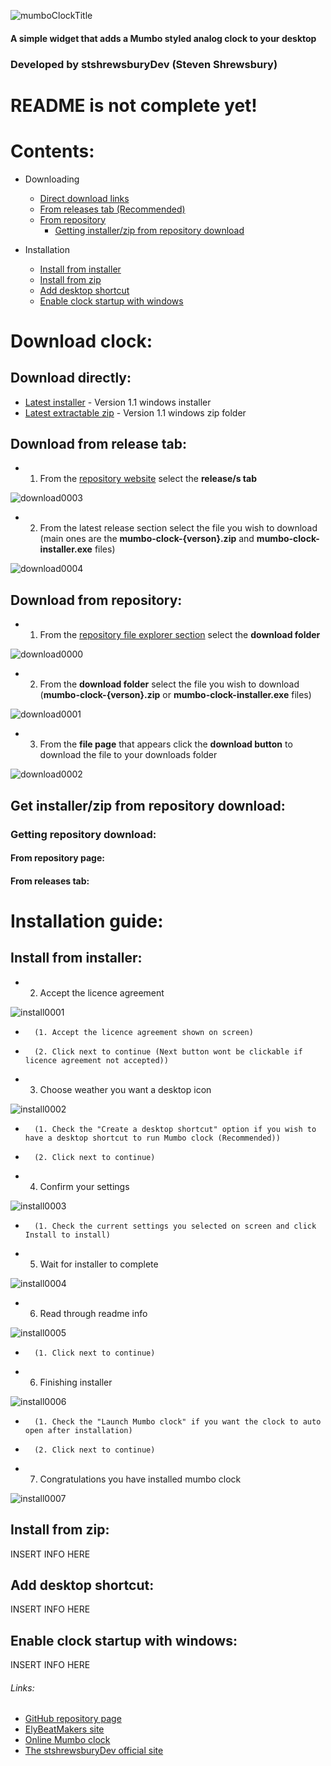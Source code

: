 ![mumboClockTitle](https://raw.githubusercontent.com/stshrewsburyDev/Mumbo-clock/master/images/title.png "Mumbo clock title")

#### A simple widget that adds a Mumbo styled analog clock to your desktop

### Developed by stshrewsburyDev (Steven Shrewsbury)


# README is not complete yet!


# Contents:

- Downloading
    - [Direct download links](#Download-directly:)
    - [From releases tab (Recommended)](#Download-from-release-tab:)
    - [From repository](#Download-from-repository:)
        - [Getting installer/zip from repository download](#Get-installer/zip-from-repository-download:)

- Installation
    - [Install from installer](#Install-from-installer:)
    - [Install from zip](#Install-from-zip:)
    - [Add desktop shortcut](#Add-desktop-shortcut:)
    - [Enable clock startup with windows](#Enable-clock-startup-with-windows:)

# Download clock:

## Download directly:

- [Latest installer](https://github.com/stshrewsburyDev/Mumbo-clock/raw/master/download/mumbo-clock-installer.exe) - Version 1.1 windows installer
- [Latest extractable zip](https://github.com/stshrewsburyDev/Mumbo-clock/raw/master/download/mumbo-clock-1.1.zip) - Version 1.1 windows zip folder

## Download from release tab:

* 1. From the [repository website](https://github.com/stshrewsburyDev/Mumbo-clock) select the **release/s tab**

![download0003](https://raw.githubusercontent.com/stshrewsburyDev/Mumbo-clock/master/images/download/0003.png)

* 2. From the latest release section select the file you wish to download (main ones are the **mumbo-clock-{verson}.zip** and **mumbo-clock-installer.exe** files)

![download0004](https://raw.githubusercontent.com/stshrewsburyDev/Mumbo-clock/master/images/download/0004.png)

## Download from repository:

* 1. From the [repository file explorer section](https://github.com/stshrewsburyDev/Mumbo-clock) select the **download folder**

![download0000](https://raw.githubusercontent.com/stshrewsburyDev/Mumbo-clock/master/images/download/0000.png)

* 2. From the **download folder** select the file you wish to download (**mumbo-clock-{verson}.zip** or **mumbo-clock-installer.exe** files)

![download0001](https://raw.githubusercontent.com/stshrewsburyDev/Mumbo-clock/master/images/download/0001.png)

* 3. From the **file page** that appears click the **download button** to download the file to your downloads folder

![download0002](https://raw.githubusercontent.com/stshrewsburyDev/Mumbo-clock/master/images/download/0002.png)

## Get installer/zip from repository download:

### Getting repository download:

#### From repository page:

#### From releases tab:

# Installation guide:

## Install from installer:

* 2. Accept the licence agreement

![install0001](https://raw.githubusercontent.com/stshrewsburyDev/Mumbo-clock/master/images/install/0001.png "Accepting the licence agreement")

* 		(1. Accept the licence agreement shown on screen)
* 		(2. Click next to continue (Next button wont be clickable if licence agreement not accepted))

* 3. Choose weather you want a desktop icon

![install0002](https://raw.githubusercontent.com/stshrewsburyDev/Mumbo-clock/master/images/install/0002.png "Choosing desktop icon options")

*  		(1. Check the "Create a desktop shortcut" option if you wish to have a desktop shortcut to run Mumbo clock (Recommended))
* 		(2. Click next to continue)

* 4. Confirm your settings

![install0003](https://raw.githubusercontent.com/stshrewsburyDev/Mumbo-clock/master/images/install/0003.png "Confirming settings")

* 		(1. Check the current settings you selected on screen and click Install to install)

* 5. Wait for installer to complete

![install0004](https://raw.githubusercontent.com/stshrewsburyDev/Mumbo-clock/master/images/install/0004.png "Installing process")

* 6. Read through readme info

![install0005](https://raw.githubusercontent.com/stshrewsburyDev/Mumbo-clock/master/images/install/0005.png "Readme info")

* 		(1. Click next to continue)

* 6. Finishing installer

![install0006](https://raw.githubusercontent.com/stshrewsburyDev/Mumbo-clock/master/images/install/0006.png "Finishing installer")

* 		(1. Check the "Launch Mumbo clock" if you want the clock to auto open after installation)
* 		(2. Click next to continue)

* 7. Congratulations you have installed mumbo clock

![install0007](https://raw.githubusercontent.com/stshrewsburyDev/Mumbo-clock/master/images/install/0007.png "Working clock")

## Install from zip:

INSERT INFO HERE

## Add desktop shortcut:

INSERT INFO HERE

## Enable clock startup with windows:

INSERT INFO HERE

###### Links:
* [GitHub repository page](https://github.com/stshrewsburyDev/Mumbo-clock)
* [ElyBeatMakers site](http://elybeatmaker.com/)
* [Online Mumbo clock](http://elybeatmaker.com/mumboclock.html)
* [The stshrewsburyDev official site](https://stshrewsburydev.github.io/official_site/)

